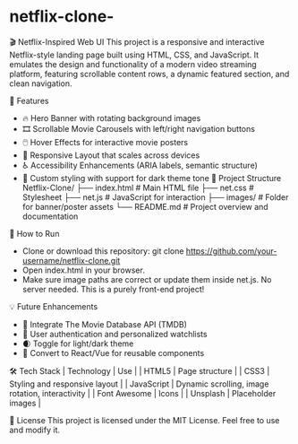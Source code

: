 # netflix-clone-
🎬 Netflix-Inspired Web UI
This project is a responsive and interactive Netflix-style landing page built using HTML, CSS, and JavaScript. It emulates the design and functionality of a modern video streaming platform, featuring scrollable content rows, a dynamic featured section, and clean navigation.

🌟 Features
- 🔥 Hero Banner with rotating background images
- 🎞️ Scrollable Movie Carousels with left/right navigation buttons
- 🖱️ Hover Effects for interactive movie posters
- 🎯 Responsive Layout that scales across devices
- ♿ Accessibility Enhancements (ARIA labels, semantic structure)
- 🎨 Custom styling with support for dark theme tone
📂 Project Structure
Netflix-Clone/
├── index.html           # Main HTML file
├── net.css              # Stylesheet
├── net.js               # JavaScript for interaction
├── images/              # Folder for banner/poster assets
└── README.md            # Project overview and documentation



🚀 How to Run
- Clone or download this repository:
git clone https://github.com/your-username/netflix-clone.git
- Open index.html in your browser.
- Make sure image paths are correct or update them inside net.js.
No server needed. This is a purely front-end project!


💡 Future Enhancements
- 🎥 Integrate The Movie Database API (TMDB)
- 🔐 User authentication and personalized watchlists
- 🌒 Toggle for light/dark theme
- 🧩 Convert to React/Vue for reusable components

🛠️ Tech Stack
| Technology | Use | 
| HTML5 | Page structure | 
| CSS3 | Styling and responsive layout | 
| JavaScript | Dynamic scrolling, image rotation, interactivity | 
| Font Awesome | Icons | 
| Unsplash | Placeholder images | 



📄 License
This project is licensed under the MIT License. Feel free to use and modify it.

